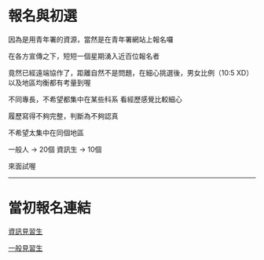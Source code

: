 # 報名與初選

因為是用青年署的資源，當然是在青年署網站上報名囉

在各方宣傳之下，短短一個星期湧入近百位報名者

竟然已經遠端協作了，距離自然不是問題，在細心挑選後，男女比例（10:5 XD）以及地區均衡都有考量到喔



不同專長，不希望都集中在某些科系
看經歷感覺比較細心

履歷寫得不夠完整，判斷為不夠認真


不希望太集中在同個地區

一般人 -> 20個
資訊生 -> 10個

來面試喔


-----
# 當初報名連結
[資訊見習生](https://rich.yda.gov.tw/richCandidate/jobPublic/jobDetail.jsp?mjobID=A9169EC18E23D9CFD0636733C6861689&mprojID=717B043762B18CBED0636733C6861689)
               
[一般見習生](https://rich.yda.gov.tw/richCandidate/jobPublic/jobDetail.jsp?mjobID=82FFB9CEBA2544D8D0636733C6861689&mprojID=717B043762B18CBED0636733C6861689)
            